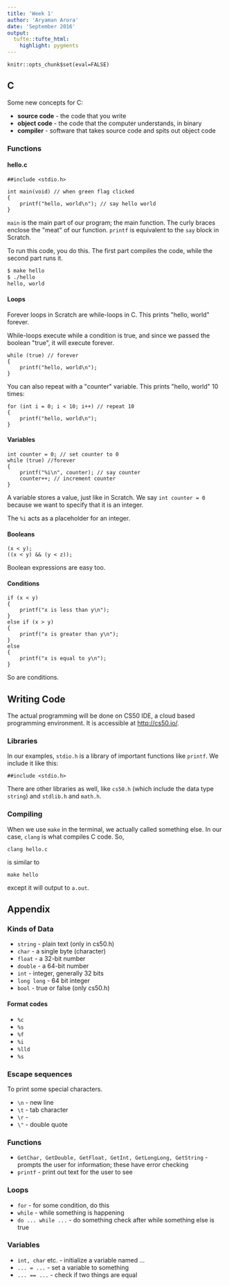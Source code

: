 ```yaml
---
title: 'Week 1'
author: 'Aryaman Arora'
date: 'September 2016'
output:
  tufte::tufte_html:
    highlight: pygments
---
```


```{r setup, include=FALSE}
knitr::opts_chunk$set(eval=FALSE)
```

## C

Some new concepts for C:

- **source code** - the code that you write
- **object code** - the code that the computer understands, in binary
- **compiler** - software that takes source code and spits out object code

### Functions

#### hello.c

```{c}
##include <stdio.h>

int main(void) // when green flag clicked
{
	printf("hello, world\n"); // say hello world
}
```

`main` is the main part of our program; the main function. The curly braces enclose the "meat" of our function. `printf` is equivalent to the `say` block in Scratch.

To run this code, you do this. The first part compiles the code, while the second part runs it.

```bash
$ make hello
$ ./hello
hello, world
```

#### Loops

Forever loops in Scratch are while-loops in C. This prints "hello, world" forever.

While-loops execute while a condition is true, and since we passed the boolean "true", it will execute forever.
```{c}
while (true) // forever
{
	printf("hello, world\n");
}
```

You can also repeat with a "counter" variable. This prints "hello, world" 10 times:
```{c}
for (int i = 0; i < 10; i++) // repeat 10
{
	printf("hello, world\n");
}
```

#### Variables

```{c}
int counter = 0; // set counter to 0
while (true) //forever
{
	printf("%i\n", counter); // say counter
	counter++; // increment counter
}
```

A variable stores a value, just like in Scratch. We say `int counter = 0` because we want to specify that it is an integer.

The `%i` acts as a placeholder for an integer.

#### Booleans

```{c}
(x < y);
((x < y) && (y < z));
```

Boolean expressions are easy too.

#### Conditions

```{c}
if (x < y)
{
	printf("x is less than y\n");
}
else if (x > y)
{
	printf("x is greater than y\n");
}
else
{
	printf("x is equal to y\n");
}
```

So are conditions.

## Writing Code
The actual programming will be done on CS50 IDE, a cloud based programming environment. It is accessible at http://cs50.io/.

### Libraries
In our examples, `stdio.h` is a library of important functions like `printf`. We include it like this:

```{c}
##include <stdio.h>
```

There are other libraries as well, like `cs50.h` (which include the data type `string`) and `stdlib.h` and `math.h`.

### Compiling
When we use `make` in the terminal, we actually called something else. In our case, `clang` is what compiles C code. So,

```{bash}
clang hello.c
```
is similar to
```{bash}
make hello
```
except it will output to `a.out`.

## Appendix

### Kinds of Data
-  `string` - plain text (only in cs50.h)
-  `char` - a single byte (character)
-  `float` - a 32-bit number
-  `double` - a 64-bit number
-  `int` - integer, generally 32 bits
-  `long long` - 64 bit integer
-  `bool` - true or false (only cs50.h)

#### Format codes
- `%c`
- `%s`
- `%f`
- `%i`
- `%lld`
- `%s`

### Escape sequences
To print some special characters.

- `\n` - new line
- `\t` - tab character
- `\r` -
- `\"` - double quote

### Functions

- `GetChar, GetDouble, GetFloat, GetInt, GetLongLong, GetString` - prompts the user for information; these have error checking
- `printf` - print out text for the user to see

### Loops

- `for` - for some condition, do this
- `while` - while something is happening
- `do ... while ...` - do something check after while something else is true

### Variables

- `int, char` etc. - initialize a variable named ...
- `... = ...` - set a variable to something
- `... == ...` - check if two things are equal

